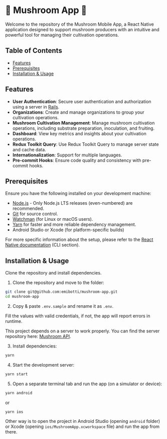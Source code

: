 # 🍄 Mushroom App 🍄

Welcome to the repository of the Mushroom Mobile App, a React Native application designed to support mushroom producers with an intuitive and powerful tool for managing their cultivation operations.

## Table of Contents

- [Features](#features)
- [Prerequisites](#prerequisites)
- [Installation & Usage](#installation--usage)

## Features

- **User Authentication**: Secure user authentication and authorization using a server in [Rails](https://github.com/emibotti/mushroom-api).
- **Organizations**: Create and manage organizations to group your cultivation operations.
- **Mushroom Cultivation Management**: Manage mushroom cultivation operations, including substrate preparation, inoculation, and fruiting.
- **Dashboard**: View key metrics and insights about your cultivation operations.
- **Redux Toolkit Query**: Use Redux Toolkit Query to manage server state and cache data.
- **Internationalization**: Support for multiple languages.
- **Pre-commit Hooks**: Ensure code quality and consistency with pre-commit hooks.

## Prerequisites

Ensure you have the following installed on your development machine:

- [Node.js](https://nodejs.org/) - Only Node.js LTS releases (even-numbered) are recommended.
- [Git](https://git-scm.com/) for source control.
- [Watchman](https://facebook.github.io/watchman/docs/install#buildinstall) (for Linux or macOS users).
- [Yarn](https://classic.yarnpkg.com/en/docs/install) for faster and more reliable dependency management.
- Android Studio or Xcode (for platform-specific builds)

For more specific information about the setup, please refer to the [React Native documentation](https://reactnative.dev/docs/environment-setup) (CLI section).

## Installation & Usage

Clone the repository and install dependencies.

1. Clone the repository and move to the folder:

```bash
git clone git@github.com:emibotti/mushroom-app.git
cd mushroom-app
```

2. Copy & paste `.env.sample` and rename it as `.env`.

Fill the values with valid credentials, if not, the app will report errors in runtime.

This project depends on a server to work properly. You can find the server repository here: [Mushroom API](https://github.com/emibotti/mushroom-api).

3. Install dependencies:

```bash
yarn
```

4. Start the development server:

```bash
yarn start
```

5. Open a separate terminal tab and run the app (on a simulator or device):

```bash
yarn android
```

or

```bash
yarn ios
```

Other way is to open the project in Android Studio (opening `android` folder) or Xcode (opening `ios/MushroomApp.xcworkspace` file) and run the app from there.
